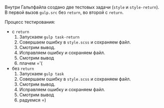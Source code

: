 Внутри Гальпфайла создано две тестовых задачи (`style` и `style-return`). В первой вызов `gulp.src` без `return`, во второй с `return`.

Процесс тестирования:
* с `return`
    1. Запускаем `gulp task-return`
    2. Совершаем ошибку в `style.scss` и сохраняем файл. 
    3. Смотрим вывод.
    4. Исправляем ошибку и сохраняем файл. 
    5. Смотрим вывод
    6. плачем ='(
* без `return`
    1. Запускаем `gulp task`
    2. Совершаем ошибку в `style.scss` и сохраняем файл. 
    3. Смотрим вывод.
    4. Исправляем ошибку и сохраняем файл. 
    5. Смотрим вывод
    6. радуемся =)
